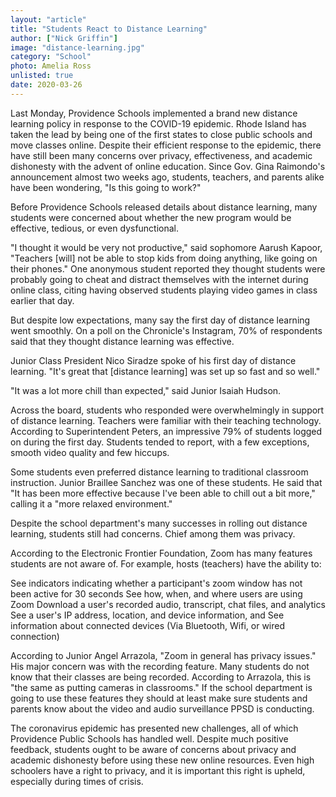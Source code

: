```yaml
---
layout: "article"
title: "Students React to Distance Learning"
author: ["Nick Griffin"]
image: "distance-learning.jpg"
category: "School"
photo: Amelia Ross
unlisted: true
date: 2020-03-26
---
```

Last Monday, Providence Schools implemented a brand new distance learning policy in response to the COVID-19 epidemic. Rhode Island has taken the lead by being one of the first states to close public schools and move classes online. Despite their efficient response to the epidemic, there have still been many concerns over privacy, effectiveness, and academic dishonesty with the advent of online education. Since Gov. Gina Raimondo's announcement almost two weeks ago, students, teachers, and parents alike have been wondering, "Is this going to work?"

Before Providence Schools released details about distance learning, many students were concerned about whether the new program would be effective, tedious, or even dysfunctional.

"I thought it would be very not productive," said sophomore Aarush Kapoor, "Teachers [will] not be able to stop kids from doing anything, like going on their phones." One anonymous student reported they thought students were probably going to cheat and distract themselves with the internet during online class, citing having observed students playing video games in class earlier that day.

But despite low expectations, many say the first day of distance learning went smoothly. On a poll on the Chronicle's Instagram, 70% of respondents said that they thought distance learning was effective.

Junior Class President Nico Siradze spoke of his first day of distance learning. "It's great that [distance learning] was set up so fast and so well."

"It was a lot more chill than expected," said Junior Isaiah Hudson.

Across the board, students who responded were overwhelmingly in support of distance learning. Teachers were familiar with their teaching technology. According to Superintendent Peters, an impressive 79% of students logged on during the first day. Students tended to report, with a few exceptions, smooth video quality and few hiccups.

Some students even preferred distance learning to traditional classroom instruction. Junior Braillee Sanchez was one of these students. He said that "It has been more effective because I've been able to chill out a bit more," calling it a "more relaxed environment."

Despite the school department's many successes in rolling out distance learning, students still had concerns. Chief among them was privacy.

According to the Electronic Frontier Foundation, Zoom has many features students are not aware of. For example, hosts (teachers) have the ability to:

See indicators indicating whether a participant's zoom window has not been active for 30 seconds
See how, when, and where users are using Zoom
Download a user's recorded audio, transcript, chat files, and analytics
See a user's IP address, location, and device information, and
See information about connected devices (Via Bluetooth, Wifi, or wired connection)

According to Junior Angel Arrazola, "Zoom in general has privacy issues." His major concern was with the recording feature. Many students do not know that their classes are being recorded. According to Arrazola, this is "the same as putting cameras in classrooms." If the school department is going to use these features they should at least make sure students and parents know about the video and audio surveillance PPSD is conducting.

The coronavirus epidemic has presented new challenges, all of which Providence Public Schools has handled well. Despite much positive feedback, students ought to be aware of concerns about privacy and academic dishonesty before using these new online resources. Even high schoolers have a right to privacy, and it is important this right is upheld, especially during times of crisis.
